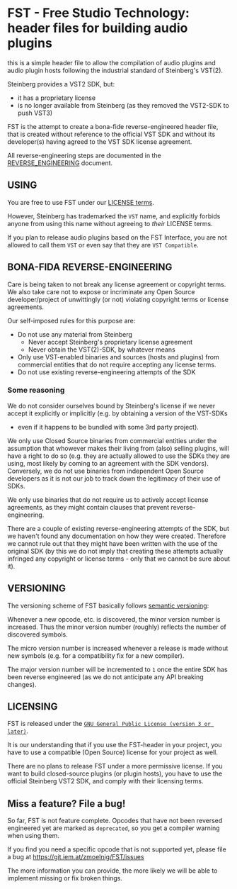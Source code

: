 FST - Free Studio Technology: header files for building audio plugins
=====================================================================

this is a simple header file
to allow the compilation of audio plugins and audio plugin hosts following
the industrial standard of Steinberg's VST(2).

Steinberg provides a VST2 SDK, but:
- it has a proprietary license
- is no longer available from Steinberg (as they removed the VST2-SDK to push
  VST3)

FST is the attempt to create a bona-fide reverse-engineered header file,
that is created without reference to the official VST SDK and without its
developer(s) having agreed to the VST SDK license agreement.

All reverse-engineering steps are documented in the [REVERSE_ENGINEERING](docs/REVERSE_ENGINEERING.md)
document.

## USING
You are free to use FST under our [LICENSE terms](#licensing).

However, Steinberg has trademarked the `VST` name, and explicitly forbids
anyone from using this name without agreeing to *their* LICENSE terms.

If you plan to release audio plugins based on the FST Interface, you are
not allowed to call them `VST` or even say that they are `VST Compatible`.

## BONA-FIDA REVERSE-ENGINEERING

Care is being taken to not break any license agreement or copyright terms.
We also take care not to expose or incriminate any Open Source
developer/project of unwittingly (or not) violating copyright terms or
license agreements.

Our self-imposed rules for this purpose are:
- Do not use any material from Steinberg
  - Never accept Steinberg's proprietary license agreement
  - Never obtain the VST(2)-SDK, by whatever means
- Only use VST-enabled binaries and sources (hosts and plugins) from
  commercial entities that do not require accepting any license terms.
- Do not use existing reverse-engineering attempts of the SDK

### Some reasoning
We do not consider ourselves bound by Steinberg's license if we never accept it
explicitly or implicitly (e.g. by obtaining a version of the VST-SDKs
- even if it happens to be bundled with some 3rd party project).

We only use Closed Source binaries from commercial entities under the assumption
that whowever makes their living from (also) selling plugins, will have a right
to do so (e.g. they are actually allowed to use the SDKs they are using, most
likely by coming to an agreement with the SDK vendors).
Conversely, we do not use binaries from independent Open Source developers
as it is not our job to track down the legitimacy of their use of SDKs.

We only use binaries that do not require us to actively accept license
agreements, as they might contain clauses that prevent reverse-engineering.

There are a couple of existing reverse-engineering attempts of the SDK, but we
haven't found any documentation on how they were created.
Therefore we cannot rule out that they might have been written with the use of
the original SDK (by this we do not imply that creating these attempts actually
infringed any copyright or license terms - only that we cannot be sure about it).

## VERSIONING

The versioning scheme of FST basically follows [semantic versioning](https://semver.org):

Whenever a new opcode, etc. is discovered, the minor version number is
increased. Thus the minor version number (roughly) reflects the number of
discovered symbols.

The micro version number is increased whenever a release is made without new
symbols (e.g. for a compatibility fix for a new compiler).

The major version number will be incremented to `1` once the entire SDK has
been reverse engineered (as we do not anticipate any API breaking changes).

## LICENSING
FST is released under the [`GNU General Public License (version 3 or later)`](https://www.gnu.org/licenses/gpl-3.0.en.html).

It is our understanding that if you use the FST-header in your project,
you have to use a compatible (Open Source) license for your project as well.

There are no plans to release FST under a more permissive license.
If you want to build closed-source plugins (or plugin hosts), you have to
use the official Steinberg VST2 SDK, and comply with their licensing terms.


## Miss a feature? File a bug!
So far, FST is not feature complete.
Opcodes that have not been reversed engineered yet are marked as `deprecated`,
so you get a compiler warning when using them.

If you find you need a specific opcode that is not supported yet, please file a
bug at https://git.iem.at/zmoelnig/FST/issues

The more information you can provide, the more likely we will be able to
implement missing or fix broken things.
